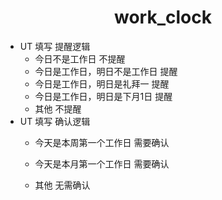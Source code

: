 # <center> work_clock </center>

- UT 填写 提醒逻辑
	- 今日不是工作日 不提醒
	- 今日是工作日，明日不是工作日 提醒
	- 今日是工作日，明日是礼拜一 提醒
	- 今日是工作日，明日是下月1日 提醒
	- 其他 不提醒
- UT 填写 确认逻辑
	- 今天是本周第一个工作日 需要确认
	
	- 今天是本月第一个工作日 需要确认
	
	- 其他 无需确认